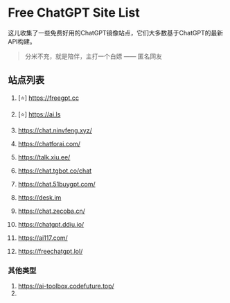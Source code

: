 # Free ChatGPT Site List

这儿收集了一些免费好用的ChatGPT镜像站点，它们大多数基于ChatGPT的最新API构建。

>分米不充，就是陪伴，主打一个白嫖 —— 匿名网友

## 站点列表

1. [⭐] https://freegpt.cc 

2. [⭐] https://ai.ls

3. https://chat.ninvfeng.xyz/

4. https://chatforai.com/

4. https://talk.xiu.ee/

4. https://chat.tgbot.co/chat

5. https://chat.51buygpt.com/

6. https://desk.im

7. https://chat.zecoba.cn/

8. https://chatgpt.ddiu.io/

9. https://ai117.com/

10. https://freechatgpt.lol/


### 其他类型

1. https://ai-toolbox.codefuture.top/
2. 
